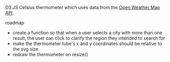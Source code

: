 D3.JS Celsius thermometer which uses data from the <a href="http://openweathermap.org/">Open Weather Map API</a>. 


roadmap
- create a function so that when a user selects a city with more than one result, the user can click to clarify the region they intended to search for 
- make the thermometer tube's x and y coordinates should be relative to the svg size
- redraw the thermometer on resize()
